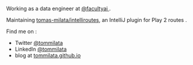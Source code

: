 Working as a data engineer at [@facultyai ](https://github.com/facultyai).

Maintaining [tomas-milata/intelliroutes](https://github.com/tomas-milata/intelliroutes), an IntelliJ plugin for Play 2 routes .

Find me on :
 - Twitter [@tommilata](https://twitter.com/tommilata)
 - LinkedIn [@tommilata](https://www.linkedin.com/in/tommilata)
 - blog at [tommilata.github.io](https://tommilata.github.io)
 
<!--
**tommilata/tommilata** is a ✨ _special_ ✨ repository because its `README.md` (this file) appears on your GitHub profile.

Here are some ideas to get you started:

- 🔭 I’m currently working on ...
- 🌱 I’m currently learning ...
- 👯 I’m looking to collaborate on ...
- 🤔 I’m looking for help with ...
- 💬 Ask me about ...
- 📫 How to reach me: ...
- 😄 Pronouns: ...
- ⚡ Fun fact: ...
-->
